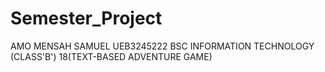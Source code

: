 # Semester_Project
AMO MENSAH SAMUEL
UEB3245222
BSC INFORMATION TECHNOLOGY (CLASS'B')
18(TEXT-BASED ADVENTURE GAME)

